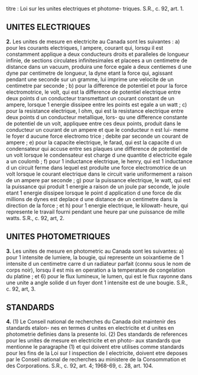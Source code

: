 titre : Loi sur les unites electriques et photome-
triques. S.R., c. 92, art. 1.

## UNITES ELECTRIQUES

**2.** Les unites de mesure en electricite au
Canada sont les suivantes :
a) pour les courants electriques, l ampere,
courant qui, lorsqu il est constamment
applique a deux conducteurs droits et
paralleles de longueur infinie, de sections
circulates infinitesimales et placees a un
centimetre de distance dans un vacuum,
produira une force egale a deux centiemes
d une dyne par centimetre de longueur, la
dyne etant la force qui, agissant pendant
une seconde sur un gramme, lui imprime
une velocite de un centimetre par seconde ;
b) pour la difference de potentiel et pour
la force electromotrice, le volt, qui est la
difference de potentiel electrique entre deux
points d un conducteur transmettant un
courant constant de un ampere, lorsque
1 energie dissipee entre les points est egale
a un watt ;
c) pour la resistance electrique, l ohm,
qui est la resistance electrique entre deux
points d un conducteur metallique, lors-
qu une difference constante de potentiel de
un volt, appliquee entre ces deux points,
produit dans le conducteur un courant de
un ampere et que le conducteur n est lui-
meme le foyer d aucune force electromo
trice ;
debite par seconde un courant de
ampere ;
e) pour la capacite electrique, le farad,
qui est la capacite d un condensateur qui
accuse entre ses plaques une difference de
potentiel de un volt lorsque le condensateur
est charge d une quantite d electricite egale
a un coulomb ;
f) pour 1 inductance electrique, le henry,
qui est 1 inductance d un circuit ferme dans
lequel est produite une force electromotrice
de un volt lorsque le courant electrique
dans le circuit varie uniformement a raison
de un ampere par seconde ;
g) pour la puissance electrique, le watt,
qui est la puissance qui produit 1 energie a
raison de un joule par seconde, le joule
etant 1 energie dissipee lorsque le point
d application d une force de dix millions de
dynes est deplace d une distance de un
centimetre dans la direction de la force ; et
h) pour 1 energie electrique, le kilowatt-
heure, qui represente le travail fourni
pendant une heure par une puissance de
mille watts. S.R., c. 92, art, 2.

## UNITES PHOTOMETRIQUES

**3.** Les unites de mesure en photometric au
Canada sont les suivantes:
a) pour 1 intensite de lumiere, la bougie,
qui represente un soixantieme de 1 intensite
d un centimetre carre d un radiateur parfait
(connu sous le nom de corps noir), lorsqu il
est mis en operation a la temperature de
congelation du platine ; et
6) pour le flux lumineux, le lumen, qui
est le flux rayonne dans une unite a angle
solide d un foyer dont 1 intensite est de une
bougie. S.R., c. 92, art, 3.

## STANDARDS

**4.** (1) Le Conseil national de recherches du
Canada doit maintenir des standards etalon-
nes en termes d unites en electricite et d unites
en photometrie definies dans la presente loi.
(2) Des standards de references pour les
unites de mesure en electricite et en photo-
aux standards que mentionne le paragraphe
(1) et qui doivent etre utilises comme standards
pour les fins de la Loi sur I inspection de
I electricite, doivent etre deposes par le Conseil
national de recherches au ministere de la
Consommation et des Corporations. S.R., c.
92, art. 4; 1968-69, c. 28, art. 104.
